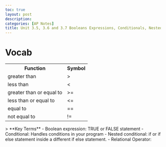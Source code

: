 ```yaml
---
toc: true
layout: post
description: 
categories: [AP Notes]
title: Unit 3.5, 3.6 and 3.7 Booleans Expressions, Conditionals, Nested Conditionals Notes
---
```

# Vocab

<table>
    <tr>
        <th>Function</th>
        <th>Symbol</th>
    </tr>
    <tr>
        <td>greater than</td>
        <td>></td>
    </tr>
    <tr>
        <td>less than</td>
        <td><</td>
    </tr>
    <tr>
        <td>greater than or equal to</td>
        <td>>=</td>
    </tr>
    <tr>
        <td>less than or equal to</td>
        <td><=</td>
    </tr>
    <tr>
        <td>equal to</td>
        <td>==</td>
    </tr>
    <tr>
        <td>not equal to</td>
        <td>!=</td>
    </tr>
</table>
> **Key Terms**
- Boolean expression: TRUE or FALSE statement
- Conditional: Handles conditions in your program
- Nested conditional: if or if else statement inside a different if else statement.
- Relational Operator: 